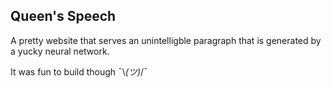 ## Queen's Speech

A pretty website that serves an unintelligble paragraph that is generated by a yucky neural network.

It was fun to build though ¯\\_(ツ)_/¯